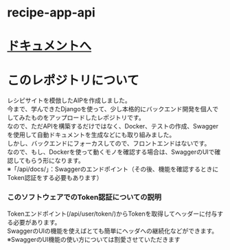 # recipe-app-api

# [ドキュメントへ](http://ec2-3-112-58-36.ap-northeast-1.compute.amazonaws.com/api/docs/)

# このレポジトリについて
レシピサイトを模倣したAIPを作成しました。<br>
今まで、学んできたDjangoを使って、少し本格的にバックエンド開発を個人でしてみたものをアップロードしたレポジトリです。<br>
なので、ただAPIを構築するだけではなく、Docker、テストの作成、Swaggerを使用して自動ドキュメントを生成などにも取り組みました。<br>
しかし、バックエンドにフォーカスしてので、フロントエンドはないです。<br>
なので、もし、Dockerを使って動くモノを確認する場合は、SwaggerのUIで確認してもらう形になります。<br>
※「/api/docs/」：Swaggerのエンドポイント（その後、機能を確認するときにToken認証をする必要もあります）

### このソフトウェアでのToken認証についての説明
Tokenエンドポイント(/api​/user/token/)からTokenを取得してヘッダーに付与する必要があります。<br>
SwaggerのUIの機能を使えばとても簡単にヘッダへの継続化などができます。<br>
※SwaggerのUI機能の使い方については割愛させていただきます
